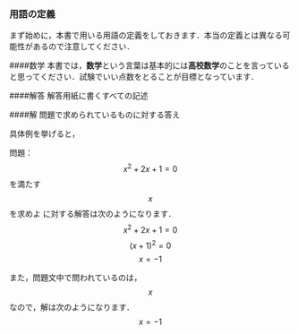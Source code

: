 ### 用語の定義
まず始めに，本書で用いる用語の定義をしておきます．本当の定義とは異なる可能性があるので注意してください．

####数学
本書では，**数学**という言葉は基本的には**高校数学**のことを言っていると思ってください．試験でいい点数をとることが目標となっています．

####解答
解答用紙に書くすべての記述

####解
問題で求められているものに対する答え

具体例を挙げると，

問題： $$ x^2 + 2x + 1 = 0 $$ を満たす $$x$$ を求めよ
に対する解答は次のようになります．
$$ x^2 + 2x + 1 = 0 $$
$$ (x + 1)^2 = 0 $$
$$ x = -1 $$

また，問題文中で問われているのは， $$x$$ なので，解は次のようになります．
$$ x = -1 $$
